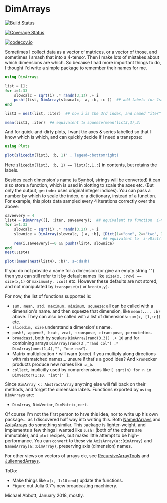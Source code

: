 # DimArrays

[![Build Status](https://travis-ci.org/mcabbott/DimArrays.jl.svg?branch=master)](https://travis-ci.org/mcabbott/DimArrays.jl)

[![Coverage Status](https://coveralls.io/repos/mcabbott/DimArrays.jl/badge.svg?branch=master&service=github)](https://coveralls.io/github/mcabbott/DimArrays.jl?branch=master)

[![codecov.io](http://codecov.io/github/mcabbott/DimArrays.jl/coverage.svg?branch=master)](http://codecov.io/github/mcabbott/DimArrays.jl?branch=master)


Sometimes I collect data as a vector of matrices, or a vector of those, and sometimes I smash that into a 4-tensor.
Then I make lots of mistakes about which dimensions are which.
So because I had more important things to do, I thought I'd write a simple package to remember their names for me.

```julia
using DimArrays

list = [];
for i=1:33
    slowcalc = sqrt(i) .* randn(3,13) .+ i
    push!(list, DimArray(slowcalc, :a, :b, :c ))  ## add labels for 1st and 2nd dimensions  
end

list3 = nest(list, :iter)  ## now i is the 3rd index, and named "iter"

mean(list3, :iter)  ## equivalent to squeeze(mean(list3,3),3)
```

And for quick-and-dirty plots, I want the axes & series labelled
so that I know which is which, and can quickly decide if I need a transpose:
```julia
using Plots

plot(slicedim(list3, :b, 1)' , legend=:bottomright)
```
Here `slicedim(list3, :b, 1) == list3[:,1,:]` in contents, but retains the labels.

Besides each dimension's name (a Symbol, strings will be converted) it can also store a function,
which is used in plotting to scale the axes etc. (But only the output, `getindex` uses original integer indices).
You can pass a number by which to scale the index, or a dictionary, instead of a function.
For example, this plots data sampled every 4 iterations correctly over the above:
```julia
saveevery = 4
list4 = DimArray([], :iter, saveevery);  ## equivalent to function  i->4i
for i=1:33
    slowcalc = sqrt(i) .* randn(3,23) .+ i
    slownice = DimArray(slowcalc, [:a, :b], [Dict(1=>"one", 2=>"two", 3=>"three")], :stuff )
                                            ## equivalent to  i->Dict(...)[i]
    rem(i,saveevery)==0 && push!(list4, slownice)
end
nest(list4)

plot!(mean(nest(list4), :b)', s=:dash)
```
If you do not provide a name for a dimension (or give an empty string "") then you can still refer to it
by default names like `size(x, :row) == size(x,1)` or `maximum(y, :col)` etc. However these defaults are not stored,
and not manipulated by `transpose(x)` or `kron(x,y)`.

For now, the list of functions supported is:

* `sum, mean, std, maximum, minimum, squeeze`: all can be called with a dimension's name.
    and then squeeze that dimension, like `mean(..., :b)` above.
    They can also be called with a list of dimensions: `sum(x, [1,:c])` etc.
* `slicedim, size` understand a dimension's name.
* `push!, append!, hcat, vcat, transpose, ctranspose, permutedims`.
* `broadcast`, both by scalars `DimArray(rand(3,3)) .+ 10`
    and for combining arrays `DimArray(rand(3),"rand col") .* DimArray(ones(1,4),"", "one row")`.
* Matrix multiplication `*` will warn (once) if you multiply along directions with mismatched names...
    unsure if that's a good idea?
    And `kron`ecker products produce new names like `:a_b`.  
* `collect`, implicitly used by comprehensions like `[ sqrt(n) for n in DimVector(1:10, "int")' ]`.

Since `DimArray <: AbstractArray` anything else will fall back on their methods,
and forget the dimension labels. Functions exported by `using DimArrays` are:

* `DimArray`, `DimVector`, `DimMatrix`, `nest`.

Of course I'm not the first person to have this idea, nor to write up his own package...
as I discovered half way into writing this. Both [NamedArrays](https://github.com/davidavdav/NamedArrays.jl)
and [AxisArrays](https://github.com/JuliaArrays/AxisArrays.jl) do something similar.
This package is lighter-weight, and implements a few things I wanted like `push!` (both of the others are immutable),
and `plot` recipes, but makes little attempt to be high-performance.
You can `convert` to these via `AxisArray(a::DimArray)` and `NamedArray(a::DimArray)`, preserving axis (dimension) names.

For other views on vectors of arrays etc, see  [RecursiveArrayTools](https://github.com/JuliaDiffEq/RecursiveArrayTools.jl)
and [JuliennedArrays](https://github.com/bramtayl/JuliennedArrays.jl).

ToDo:
* Make things like `x[:, 1:10:end]` update the functions.
* Figure out Julia 0.7's new broadcasting machinery.

Michael Abbott,
January 2018, mostly.

<!--
Note to self:
pandoc -o README.html README.md
-->
